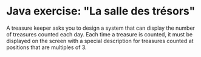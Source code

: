 # Java exercise: "La salle des trésors"
A treasure keeper asks you to design a system that can display the number of treasures counted each day. Each time a treasure is counted, it must be displayed on the screen with a special description for treasures counted at positions that are multiples of 3.